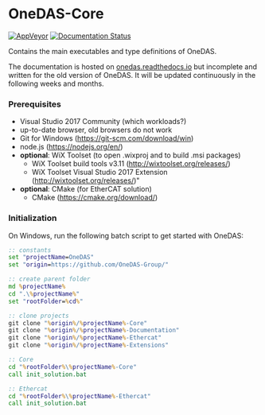 # OneDAS-Core

[![AppVeyor](https://ci.appveyor.com/api/projects/status/github/onedas-group/onedas-core?svg=true)](https://ci.appveyor.com/project/Apollo3zehn/onedas-core) [![Documentation Status](https://readthedocs.org/projects/onedas/badge/?version=latest)](http://onedas.readthedocs.io/en/latest/?badge=latest)


Contains the main executables and type definitions of OneDAS.

The documentation is hosted on [onedas.readthedocs.io](https://onedas.readthedocs.io) but incomplete and written for the old version of OneDAS. It will be updated continuously in the following weeks and months.

### Prerequisites

* Visual Studio 2017 Community (which workloads?)
* up-to-date browser, old browsers do not work
* Git for Windows (https://git-scm.com/download/win)
* node.js (https://nodejs.org/en/)
* **optional**: WiX Toolset (to open .wixproj and to build .msi packages)
  * WiX Toolset build tools v3.11 (http://wixtoolset.org/releases/)
  * WiX Toolset Visual Studio 2017 Extension (http://wixtoolset.org/releases/)"
* **optional**: CMake (for EtherCAT solution)
  * CMake (https://cmake.org/download/)

### Initialization

On Windows, run the following batch script to get started with OneDAS:

```bat
:: constants
set "projectName=OneDAS"
set "origin=https://github.com/OneDAS-Group/"

:: create parent folder
md %projectName%
cd ".\%projectName%"
set "rootFolder=%cd%"

:: clone projects
git clone "%origin%/%projectName%-Core"
git clone "%origin%/%projectName%-Documentation"
git clone "%origin%/%projectName%-Ethercat"
git clone "%origin%/%projectName%-Extensions"

:: Core
cd "%rootFolder%\%projectName%-Core"
call init_solution.bat

:: Ethercat
cd "%rootFolder%\%projectName%-Ethercat"
call init_solution.bat
```

